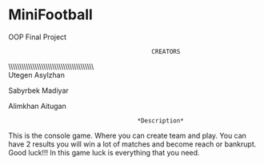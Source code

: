 # MiniFootball
OOP Final Project

                                            CREATORS
\\\\\\\\\\\\\\\\\\\\\\\\\\\\\\\\\\\\\\\\\\\\\\\\\\\\\\\\\\\\\\\\\\\\\\\\\\\\\\\
Utegen Asylzhan

Sabyrbek Madiyar

Alimkhan Aitugan

                                        *Description*
This is the console game. Where you can create team and play. You can have 2 results you will win a lot of matches and become reach or bankrupt.
Good luck!!! In this game luck is everything that you need.
